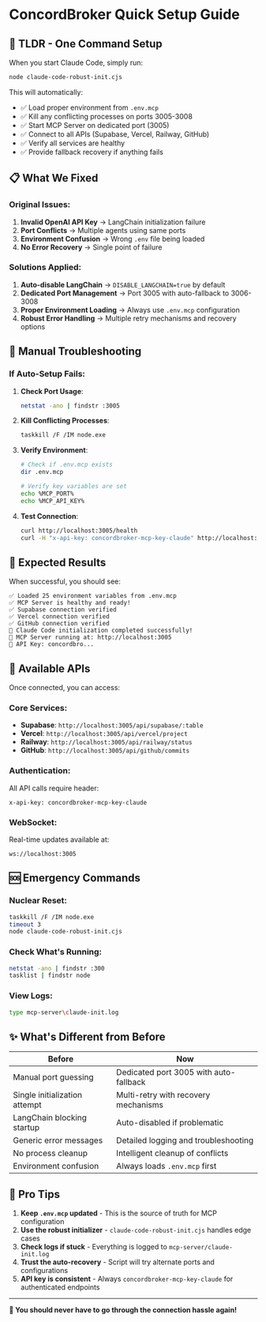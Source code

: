 # ConcordBroker Quick Setup Guide

## 🚀 TLDR - One Command Setup

When you start Claude Code, simply run:

```bash
node claude-code-robust-init.cjs
```

This will automatically:
- ✅ Load proper environment from `.env.mcp`
- ✅ Kill any conflicting processes on ports 3005-3008
- ✅ Start MCP Server on dedicated port (3005)
- ✅ Connect to all APIs (Supabase, Vercel, Railway, GitHub)
- ✅ Verify all services are healthy
- ✅ Provide fallback recovery if anything fails

## 📋 What We Fixed

### Original Issues:
1. **Invalid OpenAI API Key** → LangChain initialization failure
2. **Port Conflicts** → Multiple agents using same ports
3. **Environment Confusion** → Wrong `.env` file being loaded
4. **No Error Recovery** → Single point of failure

### Solutions Applied:
1. **Auto-disable LangChain** → `DISABLE_LANGCHAIN=true` by default
2. **Dedicated Port Management** → Port 3005 with auto-fallback to 3006-3008
3. **Proper Environment Loading** → Always use `.env.mcp` configuration
4. **Robust Error Handling** → Multiple retry mechanisms and recovery options

## 🔧 Manual Troubleshooting

### If Auto-Setup Fails:

1. **Check Port Usage**:
   ```bash
   netstat -ano | findstr :3005
   ```

2. **Kill Conflicting Processes**:
   ```bash
   taskkill /F /IM node.exe
   ```

3. **Verify Environment**:
   ```bash
   # Check if .env.mcp exists
   dir .env.mcp

   # Verify key variables are set
   echo %MCP_PORT%
   echo %MCP_API_KEY%
   ```

4. **Test Connection**:
   ```bash
   curl http://localhost:3005/health
   curl -H "x-api-key: concordbroker-mcp-key-claude" http://localhost:3005/api/supabase/User
   ```

## 🎯 Expected Results

When successful, you should see:

```
✅ Loaded 25 environment variables from .env.mcp
✅ MCP Server is healthy and ready!
✅ Supabase connection verified
✅ Vercel connection verified
✅ GitHub connection verified
🎉 Claude Code initialization completed successfully!
📡 MCP Server running at: http://localhost:3005
🔑 API Key: concordbro...
```

## 🔌 Available APIs

Once connected, you can access:

### Core Services:
- **Supabase**: `http://localhost:3005/api/supabase/:table`
- **Vercel**: `http://localhost:3005/api/vercel/project`
- **Railway**: `http://localhost:3005/api/railway/status`
- **GitHub**: `http://localhost:3005/api/github/commits`

### Authentication:
All API calls require header:
```
x-api-key: concordbroker-mcp-key-claude
```

### WebSocket:
Real-time updates available at:
```
ws://localhost:3005
```

## 🆘 Emergency Commands

### Nuclear Reset:
```bash
taskkill /F /IM node.exe
timeout 3
node claude-code-robust-init.cjs
```

### Check What's Running:
```bash
netstat -ano | findstr :300
tasklist | findstr node
```

### View Logs:
```bash
type mcp-server\claude-init.log
```

## ✨ What's Different from Before

| **Before** | **Now** |
|------------|---------|
| Manual port guessing | Dedicated port 3005 with auto-fallback |
| Single initialization attempt | Multi-retry with recovery mechanisms |
| LangChain blocking startup | Auto-disabled if problematic |
| Generic error messages | Detailed logging and troubleshooting |
| No process cleanup | Intelligent cleanup of conflicts |
| Environment confusion | Always loads `.env.mcp` first |

## 🎪 Pro Tips

1. **Keep `.env.mcp` updated** - This is the source of truth for MCP configuration
2. **Use the robust initializer** - `claude-code-robust-init.cjs` handles edge cases
3. **Check logs if stuck** - Everything is logged to `mcp-server/claude-init.log`
4. **Trust the auto-recovery** - Script will try alternate ports and configurations
5. **API key is consistent** - Always `concordbroker-mcp-key-claude` for authenticated endpoints

---

**🎉 You should never have to go through the connection hassle again!**